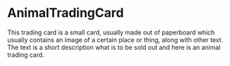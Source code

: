 # AnimalTradingCard
This trading card is a small card, usually made out of paperboard which usually contains an image of a 
certain place or thing, along with other text. The text is a short description what is to be sold out and here is an animal trading card.
